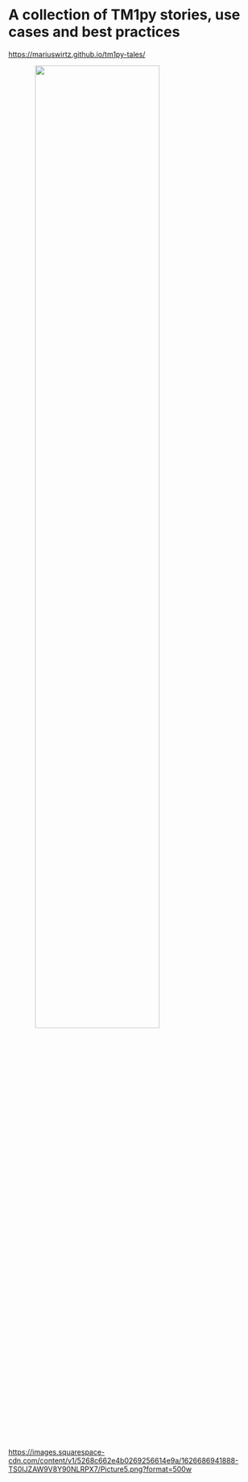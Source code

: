 A collection of TM1py stories, use cases and best practices 
=======

https://mariuswirtz.github.io/tm1py-tales/


<img src="https://images.squarespace-cdn.com/content/v1/5268c662e4b0269256614e9a/1626694820060-0SOO3IWD2PNLBB8WPWAX/Picture1.png?format=2500w" style="width: 70%; height: 70%;text-align: center"/>

https://images.squarespace-cdn.com/content/v1/5268c662e4b0269256614e9a/1626686941888-TS0IJZAW9V8Y90NLRPX7/Picture5.png?format=500w
